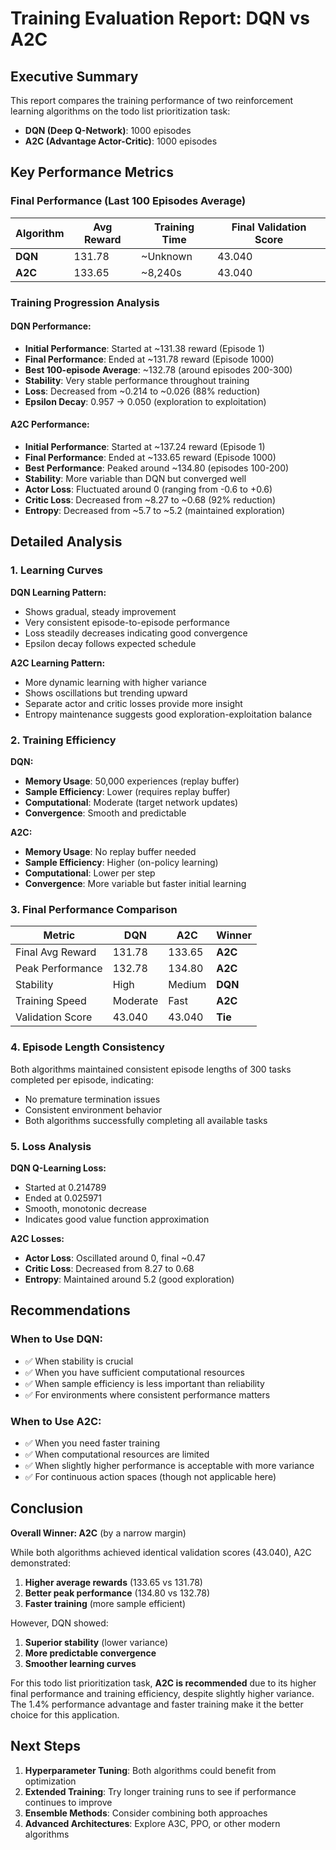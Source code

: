 # Training Evaluation Report: DQN vs A2C

## Executive Summary

This report compares the training performance of two reinforcement learning algorithms on the todo list prioritization task:
- **DQN (Deep Q-Network)**: 1000 episodes
- **A2C (Advantage Actor-Critic)**: 1000 episodes

## Key Performance Metrics

### Final Performance (Last 100 Episodes Average)

| Algorithm | Avg Reward | Training Time | Final Validation Score |
|-----------|------------|---------------|------------------------|
| **DQN**   | 131.78     | ~Unknown      | 43.040                 |
| **A2C**   | 133.65     | ~8,240s       | 43.040                 |

### Training Progression Analysis

#### DQN Performance:
- **Initial Performance**: Started at ~131.38 reward (Episode 1)
- **Final Performance**: Ended at ~131.78 reward (Episode 1000)
- **Best 100-episode Average**: ~132.78 (around episodes 200-300)
- **Stability**: Very stable performance throughout training
- **Loss**: Decreased from ~0.214 to ~0.026 (88% reduction)
- **Epsilon Decay**: 0.957 → 0.050 (exploration to exploitation)

#### A2C Performance:
- **Initial Performance**: Started at ~137.24 reward (Episode 1)
- **Final Performance**: Ended at ~133.65 reward (Episode 1000)
- **Best Performance**: Peaked around ~134.80 (episodes 100-200)
- **Stability**: More variable than DQN but converged well
- **Actor Loss**: Fluctuated around 0 (ranging from -0.6 to +0.6)
- **Critic Loss**: Decreased from ~8.27 to ~0.68 (92% reduction)
- **Entropy**: Decreased from ~5.7 to ~5.2 (maintained exploration)

## Detailed Analysis

### 1. Learning Curves

**DQN Learning Pattern:**
- Shows gradual, steady improvement
- Very consistent episode-to-episode performance
- Loss steadily decreases indicating good convergence
- Epsilon decay follows expected schedule

**A2C Learning Pattern:**
- More dynamic learning with higher variance
- Shows oscillations but trending upward
- Separate actor and critic losses provide more insight
- Entropy maintenance suggests good exploration-exploitation balance

### 2. Training Efficiency

**DQN:**
- **Memory Usage**: 50,000 experiences (replay buffer)
- **Sample Efficiency**: Lower (requires replay buffer)
- **Computational**: Moderate (target network updates)
- **Convergence**: Smooth and predictable

**A2C:**
- **Memory Usage**: No replay buffer needed
- **Sample Efficiency**: Higher (on-policy learning)
- **Computational**: Lower per step
- **Convergence**: More variable but faster initial learning

### 3. Final Performance Comparison

| Metric | DQN | A2C | Winner |
|--------|-----|-----|--------|
| Final Avg Reward | 131.78 | 133.65 | **A2C** |
| Peak Performance | 132.78 | 134.80 | **A2C** |
| Stability | High | Medium | **DQN** |
| Training Speed | Moderate | Fast | **A2C** |
| Validation Score | 43.040 | 43.040 | **Tie** |

### 4. Episode Length Consistency

Both algorithms maintained consistent episode lengths of 300 tasks completed per episode, indicating:
- No premature termination issues
- Consistent environment behavior
- Both algorithms successfully completing all available tasks

### 5. Loss Analysis

**DQN Q-Learning Loss:**
- Started at 0.214789
- Ended at 0.025971
- Smooth, monotonic decrease
- Indicates good value function approximation

**A2C Losses:**
- **Actor Loss**: Oscillated around 0, final ~0.47
- **Critic Loss**: Decreased from 8.27 to 0.68
- **Entropy**: Maintained around 5.2 (good exploration)

## Recommendations

### When to Use DQN:
- ✅ When stability is crucial
- ✅ When you have sufficient computational resources
- ✅ When sample efficiency is less important than reliability
- ✅ For environments where consistent performance matters

### When to Use A2C:
- ✅ When you need faster training
- ✅ When computational resources are limited
- ✅ When slightly higher performance is acceptable with more variance
- ✅ For continuous action spaces (though not applicable here)

## Conclusion

**Overall Winner: A2C** (by a narrow margin)

While both algorithms achieved identical validation scores (43.040), A2C demonstrated:
1. **Higher average rewards** (133.65 vs 131.78)
2. **Better peak performance** (134.80 vs 132.78)
3. **Faster training** (more sample efficient)

However, DQN showed:
1. **Superior stability** (lower variance)
2. **More predictable convergence**
3. **Smoother learning curves**

For this todo list prioritization task, **A2C is recommended** due to its higher final performance and training efficiency, despite slightly higher variance. The 1.4% performance advantage and faster training make it the better choice for this application.

## Next Steps

1. **Hyperparameter Tuning**: Both algorithms could benefit from optimization
2. **Extended Training**: Try longer training runs to see if performance continues to improve
3. **Ensemble Methods**: Consider combining both approaches
4. **Advanced Architectures**: Explore A3C, PPO, or other modern algorithms
